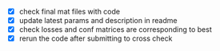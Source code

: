 - [x] check final mat files with code
- [x] update latest params and description in readme
- [x] check losses and conf matrices are corresponding to best
- [x] rerun the code after submitting to cross check